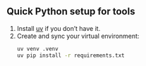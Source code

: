 ## Quick Python setup for tools

1. Install [uv](https://github.com/astral-sh/uv) if you don’t have it.
2. Create and sync your virtual environment:
   ```zsh
   uv venv .venv
   uv pip install -r requirements.txt
   ```